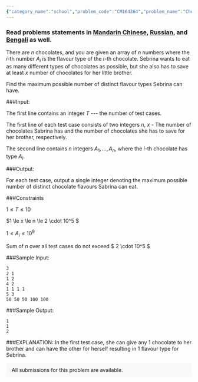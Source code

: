 ```yaml
---
{"category_name":"school","problem_code":"CM164364","problem_name":"Chocolate Monger","problemComponents":{"constraints":"","constraintsState":false,"subtasks":"","subtasksState":false,"inputFormat":"","inputFormatState":false,"outputFormat":"","outputFormatState":false,"sampleTestCases":{"0":{"id":1,"input":"3\r\n2 1\r\n1 2\r\n4 2\r\n1 1 1 1\r\n5 3\r\n50 50 50 100 100","output":"1\r\n1\r\n2","explanation":"In the first test case, she can give any 1 chocolate to her brother and can have the other for herself resulting in 1 flavour type for Sebrina.","isDeleted":false}}},"video_editorial_url":"https://youtu.be/kPby4hwpJjY","languages_supported":{"0":"CPP14","1":"C","2":"JAVA","3":"PYTH 3.6","4":"CPP17","5":"PYTH","6":"PYP3","7":"CS2","8":"ADA","9":"PYPY","10":"TEXT","11":"PAS fpc","12":"NODEJS","13":"RUBY","14":"PHP","15":"GO","16":"HASK","17":"TCL","18":"PERL","19":"SCALA","20":"LUA","21":"kotlin","22":"BASH","23":"JS","24":"LISP sbcl","25":"rust","26":"PAS gpc","27":"BF","28":"CLOJ","29":"R","30":"D","31":"CAML","32":"FORT","33":"ASM","34":"swift","35":"FS","36":"WSPC","37":"LISP clisp","38":"SQL","39":"SCM guile","40":"PERL6","41":"ERL","42":"CLPS","43":"ICK","44":"NICE","45":"PRLG","46":"ICON","47":"COB","48":"SCM chicken","49":"PIKE","50":"SCM qobi","51":"ST","52":"SQLQ","53":"NEM"},"max_timelimit":0.5,"source_sizelimit":50000,"problem_author":"lazywitt","problem_tester":"","date_added":"14-04-2021","tags":{"0":"cakewalk","1":"cook128","2":"greedy","3":"lazywitt","4":"medium"},"problem_difficulty_level":"Cakewalk","best_tag":"","editorial_url":"https://discuss.codechef.com/problems/CM164364","time":{"view_start_date":1618772404,"submit_start_date":1618772404,"visible_start_date":1618772404,"end_date":1735669800},"is_direct_submittable":false,"problemDiscussURL":"https://discuss.codechef.com/search?q=CM164364","is_proctored":false,"visitedContests":{},"layout":"problem"}
---
```

### Read problems statements in [Mandarin Chinese](https://www.codechef.com/download/translated/COOK128/mandarin/CM164364.pdf), [Russian](https://www.codechef.com/download/translated/COOK128/russian/CM164364.pdf), and [Bengali](https://www.codechef.com/download/translated/COOK128/bengali/CM164364.pdf) as well.

There are $n$ chocolates, and you are given an array of $n$ numbers where the $i$-th number $A_i$ is the flavour type of the $i$-th chocolate. Sebrina wants to eat as many different types of chocolates as possible, but she also has to save at least $x$ number of chocolates for her little brother. 

Find the maximum possible number of distinct flavour types Sebrina can have.


###Input:

The first line contains an integer $T$ --- the number of test cases.

The first line of each test case consists of two integers $n$, $x$ - The number of chocolates Sabrina has and the number of chocolates she has to save for her brother, respectively.

The second line contains $n$ integers $A_1,\ldots, A_n$, where the $i$-th chocolate has type $A_i$.


###Output:

For each test case, output a single integer denoting the maximum possible number of distinct chocolate flavours Sabrina can eat.


###Constraints 

$1\le T\le 10$

$1 \le x \le  n \le 2 \cdot 10^5  $ 

$1 \le A_{i} \le 10^9$

Sum of $n$ over all test cases do not exceed $ 2 \cdot 10^5  $



###Sample Input:

```
3
2 1
1 2
4 2
1 1 1 1
5 3
50 50 50 100 100

```	

###Sample Output:

```
1
1
2

```
	
###EXPLANATION:
In the first test case, she can give any 1 chocolate to her brother and can have the other for herself resulting in 1 flavour type for Sebrina.

<aside style='background: #f8f8f8;padding: 10px 15px;'><div>All submissions for this problem are available.</div></aside>